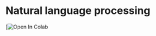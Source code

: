 # Natural language processing
[![Open In Colab](https://colab.research.google.com/assets/colab-badge.svg)
